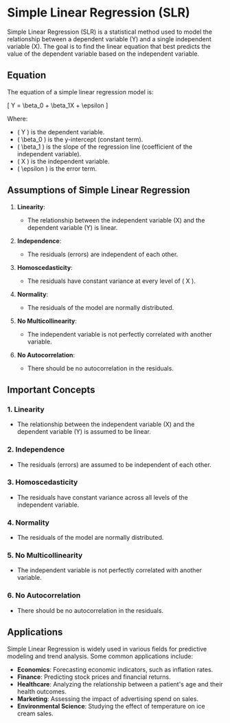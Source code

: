 
# Simple Linear Regression (SLR)

Simple Linear Regression (SLR) is a statistical method used to model the relationship between a dependent variable (Y) and a single independent variable (X). The goal is to find the linear equation that best predicts the value of the dependent variable based on the independent variable.

## Equation
The equation of a simple linear regression model is:

\[ Y = \beta_0 + \beta_1X + \epsilon \]

Where:
- \( Y \) is the dependent variable.
- \( \beta_0 \) is the y-intercept (constant term).
- \( \beta_1 \) is the slope of the regression line (coefficient of the independent variable).
- \( X \) is the independent variable.
- \( \epsilon \) is the error term.

## Assumptions of Simple Linear Regression

1. **Linearity**:
   - The relationship between the independent variable (X) and the dependent variable (Y) is linear.

2. **Independence**:
   - The residuals (errors) are independent of each other.

3. **Homoscedasticity**:
   - The residuals have constant variance at every level of \( X \).

4. **Normality**:
   - The residuals of the model are normally distributed.

5. **No Multicollinearity**:
   - The independent variable is not perfectly correlated with another variable.

6. **No Autocorrelation**:
   - There should be no autocorrelation in the residuals.

## Important Concepts

### 1. **Linearity**
- The relationship between the independent variable (X) and the dependent variable (Y) is assumed to be linear.

### 2. **Independence**
- The residuals (errors) are assumed to be independent of each other.

### 3. **Homoscedasticity**
- The residuals have constant variance across all levels of the independent variable.

### 4. **Normality**
- The residuals of the model are normally distributed.

### 5. **No Multicollinearity**
- The independent variable is not perfectly correlated with another variable.

### 6. **No Autocorrelation**
- There should be no autocorrelation in the residuals.

## Applications
Simple Linear Regression is widely used in various fields for predictive modeling and trend analysis. Some common applications include:
- **Economics**: Forecasting economic indicators, such as inflation rates.
- **Finance**: Predicting stock prices and financial returns.
- **Healthcare**: Analyzing the relationship between a patient's age and their health outcomes.
- **Marketing**: Assessing the impact of advertising spend on sales.
- **Environmental Science**: Studying the effect of temperature on ice cream sales.
